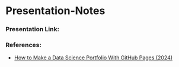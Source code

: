 # Presentation-Notes

### Presentation Link:


### References:
- [How to Make a Data Science Portfolio With GitHub Pages (2024)](https://www.youtube.com/watch?v=D9CLhQdLp8w)
